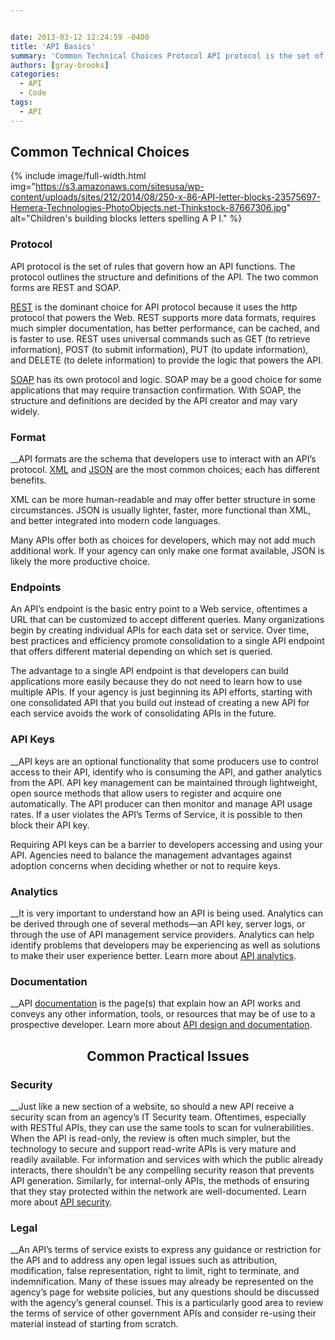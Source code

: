 ```yaml
---


date: 2013-03-12 12:24:59 -0400
title: 'API Basics'
summary: 'Common Technical Choices Protocol API protocol is the set of rules that govern how an API functions. The protocol outlines the structure and definitions of the API. The two common forms are REST and SOAP. REST&nbsp;is the dominant choice for API protocol because it uses the http protocol that powers the Web. REST supports more'
authors: [gray-brooks]
categories:
  - API
  - Code
tags:
  - API
---
```


## Common Technical Choices 
{% include image/full-width.html img="https://s3.amazonaws.com/sitesusa/wp-content/uploads/sites/212/2014/08/250-x-86-API-letter-blocks-23575697-Hemera-Technologies-PhotoObjects.net-Thinkstock-87667306.jpg" alt="Children's building blocks letters spelling A P I." %} 

### Protocol

API protocol is the set of rules that govern how an API functions. The protocol outlines the structure and definitions of the API. The two common forms are REST and SOAP.

[REST](http://en.wikipedia.org/wiki/Representational_state_transfer) is the dominant choice for API protocol because it uses the http protocol that powers the Web. REST supports more data formats, requires much simpler documentation, has better performance, can be cached, and is faster to use. REST uses universal commands such as GET (to retrieve information), POST (to submit information), PUT (to update information), and DELETE (to delete information) to provide the logic that powers the API.

[SOAP](http://en.wikipedia.org/wiki/SOAP) has its own protocol and logic. SOAP may be a good choice for some applications that may require transaction confirmation. With SOAP, the structure and definitions are decided by the API creator and may vary widely.

### Format

_​_API formats are the schema that developers use to interact with an API&#8217;s protocol. [XML](http://en.wikipedia.org/wiki/XML) and [JSON](http://en.wikipedia.org/wiki/JSON) are the most common choices; each has different benefits.

XML can be more human-readable and may offer better structure in some circumstances. JSON is usually lighter, faster, more functional than XML, and better integrated into modern code languages.

Many APIs offer both as choices for developers, which may not add much additional work. If your agency can only make one format available, JSON is likely the more productive choice.

### Endpoints

An API’s endpoint is the basic entry point to a Web service, oftentimes a URL that can be customized to accept different queries. Many organizations begin by creating individual APIs for each data set or service. Over time, best practices and efficiency promote consolidation to a single API endpoint that offers different material depending on which set is queried.

The advantage to a single API endpoint is that developers can build applications more easily because they do not need to learn how to use multiple APIs. If your agency is just beginning its API efforts, starting with one consolidated API that you build out instead of creating a new API for each service avoids the work of consolidating APIs in the future.

### API Keys

_​_API keys are an optional functionality that some producers use to control access to their API, identify who is consuming the API, and gather analytics from the API. API key management can be maintained through lightweight, open source methods that allow users to register and acquire one automatically. The API producer can then monitor and manage API usage rates. If a user violates the API’s Terms of Service, it is possible to then block their API key.

Requiring API keys can be a barrier to developers accessing and using your API. Agencies need to balance the management advantages against adoption concerns when deciding whether or not to require keys.

### Analytics

_​_It is very important to understand how an API is being used. Analytics can be derived through one of several methods—an API key, server logs, or through the use of API management service providers. Analytics can help identify problems that developers may be experiencing as well as solutions to make their user experience better. Learn more about [API analytics](https://digitalgov.sites.usa.gov/2013/03/12/api-analytics/ "API Analytics").

### Documentation

_​_API [documentation](https://digitalgov.sites.usa.gov/2013/03/12/api-design-and-documentation/ "API Design and Documentation") is the page(s) that explain how an API works and conveys any other information, tools, or resources that may be of use to a prospective developer. Learn more about [API design and documentation](https://digitalgov.sites.usa.gov/2013/03/12/api-design-and-documentation/ "API Design and Documentation").

<h2 style="text-align: center">
  Common Practical Issues
</h2>

### Security

_​_Just like a new section of a website, so should a new API receive a security scan from an agency’s IT Security team. Oftentimes, especially with RESTful APIs, they can use the same tools to scan for vulnerabilities. When the API is read-only, the review is often much simpler, but the technology to secure and support read-write APIs is very mature and readily available. For information and services with which the public already interacts, there shouldn’t be any compelling security reason that prevents API generation. Similarly, for internal-only APIs, the methods of ensuring that they stay protected within the network are well-documented. Learn more about [API security](https://digitalgov.sites.usa.gov/2013/07/29/api-security/ "API Security").

### Legal

_​_An API&#8217;s terms of service exists to express any guidance or restriction for the API and to address any open legal issues such as attribution, modification, false representation, right to limit, right to terminate, and indemnification. Many of these issues may already be represented on the agency’s page for website policies, but any questions should be discussed with the agency’s general counsel. This is a particularly good area to review the terms of service of other government APIs and consider re-using their material instead of starting from scratch.